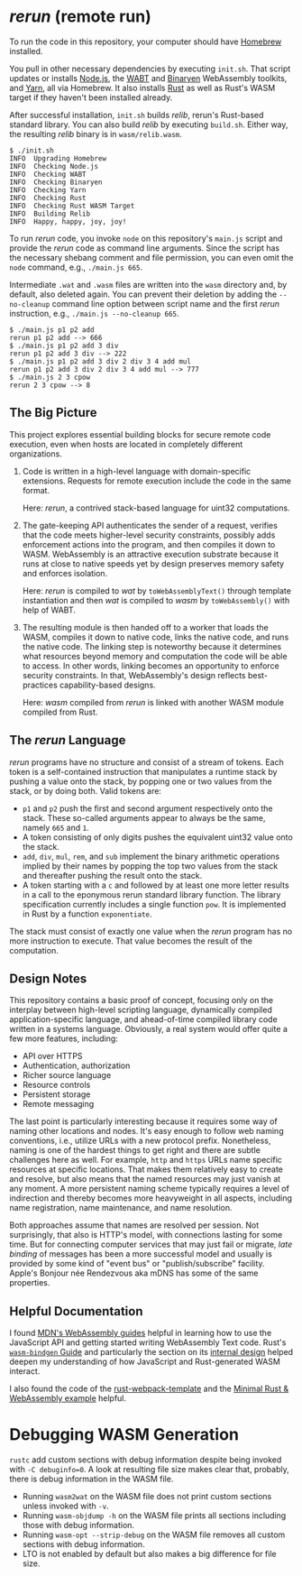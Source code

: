 # _rerun_ (remote run)

To run the code in this repository, your computer should have
[Homebrew](https://brew.sh) installed.

You pull in other necessary dependencies by executing `init.sh`. That script
updates or installs [Node.js](https://nodejs.org/en/), the
[WABT](https://github.com/WebAssembly/wabt) and
[Binaryen](https://github.com/WebAssembly/binaryen) WebAssembly toolkits,
and [Yarn](https://classic.yarnpkg.com/lang/en/), all via Homebrew. It also
installs [Rust](https://www.rust-lang.org) as well as Rust's WASM target if they
haven't been installed already.

After successful installation, `init.sh` builds _relib_, rerun's Rust-based
standard library. You can also build _relib_ by executing `build.sh`. Either
way, the resulting _relib_ binary is in `wasm/relib.wasm`.

```console
$ ./init.sh
INFO  Upgrading Homebrew
INFO  Checking Node.js
INFO  Checking WABT
INFO  Checking Binaryen
INFO  Checking Yarn
INFO  Checking Rust
INFO  Checking Rust WASM Target
INFO  Building Relib
INFO  Happy, happy, joy, joy!
```

To run _rerun_ code, you invoke `node` on this repository's `main.js` script and
provide the _rerun_ code as command line arguments. Since the script has the
necessary shebang comment and file permission, you can even omit the `node`
command, e.g., `./main.js 665`.

Intermediate `.wat` and `.wasm` files are written into the `wasm` directory and,
by default, also deleted again. You can prevent their deletion by adding the
`--no-cleanup` command line option between script name and the first _rerun_
instruction, e.g., `./main.js --no-cleanup 665`.

```console
$ ./main.js p1 p2 add
rerun p1 p2 add --> 666
$ ./main.js p1 p2 add 3 div
rerun p1 p2 add 3 div --> 222
$ ./main.js p1 p2 add 3 div 2 div 3 4 add mul
rerun p1 p2 add 3 div 2 div 3 4 add mul --> 777
$ ./main.js 2 3 cpow
rerun 2 3 cpow --> 8
```

## The Big Picture

This project explores essential building blocks for secure remote code
execution, even when hosts are located in completely different organizations.

 1. Code is written in a high-level language with domain-specific extensions.
    Requests for remote execution include the code in the same format.

    Here: _rerun_, a contrived stack-based language for uint32 computations.

 2. The gate-keeping API authenticates the sender of a request, verifies that
    the code meets higher-level security constraints, possibly adds enforcement
    actions into the program, and then compiles it down to WASM. WebAssembly is
    an attractive execution substrate because it runs at close to native speeds
    yet by design preserves memory safety and enforces isolation.

    Here: _rerun_ is compiled to _wat_ by `toWebAssemblyText()` through template
    instantiation and then _wat_ is compiled to _wasm_ by `toWebAssembly()` with
    help of WABT.

 3. The resulting module is then handed off to a worker that loads the WASM,
    compiles it down to native code, links the native code, and runs the native
    code. The linking step is noteworthy because it determines what resources
    beyond memory and computation the code will be able to access. In other
    words, linking becomes an opportunity to enforce security constraints. In
    that, WebAssembly's design reflects best-practices capability-based designs.

    Here: _wasm_ compiled from _rerun_ is linked with another WASM module
    compiled from Rust.


## The _rerun_ Language

_rerun_ programs have no structure and consist of a stream of tokens. Each token
is a self-contained instruction that manipulates a runtime stack by pushing a
value onto the stack, by popping one or two values from the stack, or by doing
both. Valid tokens are:

  * `p1` and `p2` push the first and second argument respectively onto the
    stack. These so-called arguments appear to always be the same, namely `665`
    and `1`.
  * A token consisting of only digits pushes the equivalent uint32 value onto
    the stack.
  * `add`, `div`, `mul`, `rem`, and `sub` implement the binary arithmetic
    operations implied by their names by popping the top two values from the
    stack and thereafter pushing the result onto the stack.
  * A token starting with a `c` and followed by at least one more letter results
    in a call to the eponymous rerun standard library function. The library
    specification currently includes a single function `pow`. It is implemented
    in Rust by a function `exponentiate`.

The stack must consist of exactly one value when the _rerun_ program has no
more instruction to execute. That value becomes the result of the computation.


## Design Notes

This repository contains a basic proof of concept, focusing only on the
interplay between high-level scripting language, dynamically compiled
application-specific language, and ahead-of-time compiled library code written
in a systems language. Obviously, a real system would offer quite a few more
features, including:

  * API over HTTPS
  * Authentication, authorization
  * Richer source language
  * Resource controls
  * Persistent storage
  * Remote messaging

The last point is particularly interesting because it requires some way of
naming other locations and nodes. It's easy enough to follow web naming
conventions, i.e., utilize URLs with a new protocol prefix. Nonetheless, naming
is one of the hardest things to get right and there are subtle challenges here
as well. For example, `http` and `https` URLs name specific resources at
specific locations. That makes them relatively easy to create and resolve, but
also means that the named resources may just vanish at any moment. A more
persistent naming scheme typically requires a level of indirection and thereby
becomes more heavyweight in all aspects, including name registration, name
maintenance, and name resolution.

Both approaches assume that names are resolved per session. Not surprisingly,
that also is HTTP's model, with connections lasting for some time. But for
connecting computer services that may just fail or migrate, _late binding_ of
messages has been a more successful model and usually is provided by some kind
of "event bus" or "publish/subscribe" facility. Apple's Bonjour née Rendezvous
aka mDNS has some of the same properties.


## Helpful Documentation

I found [MDN's WebAssembly
guides](https://developer.mozilla.org/en-US/docs/WebAssembly) helpful in
learning how to use the JavaScript API and getting started writing WebAssembly
Text code. Rust's [`wasm-bindgen`
Guide](https://rustwasm.github.io/docs/wasm-bindgen/) and particularly the
section on its [internal
design](https://rustwasm.github.io/docs/wasm-bindgen/contributing/design/index.html)
helped deepen my understanding of how JavaScript and Rust-generated WASM
interact.

I also found the code of the
[rust-webpack-template](https://github.com/rustwasm/rust-webpack-template) and
the [Minimal Rust & WebAssembly
example](https://www.hellorust.com/demos/add/index.html) helpful.


# Debugging WASM Generation

`rustc` add custom sections with debug information despite being invoked with
`-C debuginfo=0`. A look at resulting file size makes clear that, probably,
there is debug information in the WASM file.

  * Running `wasm2wat` on the WASM file does not print custom sections unless
    invoked with `-v`.
  * Running `wasm-objdump -h` on the WASM file prints all sections including
    those with debug information.
  * Running `wasm-opt --strip-debug` on the WASM file removes all custom
    sections with debug information.
  * LTO is not enabled by default but also makes a big difference for file size.
